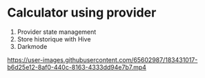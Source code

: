 # Calculator using provider

1. Provider state management
2. Store historique with Hive
3. Darkmode

https://user-images.githubusercontent.com/65602987/183431017-b6d25e12-8af0-440c-8163-4333dd94e7b7.mp4

